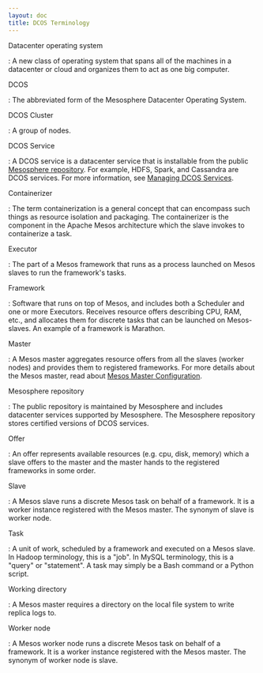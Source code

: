 ```yaml
---
layout: doc
title: DCOS Terminology 
---
```


Datacenter operating system

: A new class of operating system that spans all of the machines in a datacenter or cloud and organizes them to act as one big computer.


DCOS

: The abbreviated form of the Mesosphere Datacenter Operating System.


DCOS Cluster

: A group of nodes.


DCOS Service

: A DCOS service is a datacenter service that is installable from the public <a href="https://github.com/mesosphere/universe" target="_blank">Mesosphere repository</a>. For example, HDFS, Spark, and Cassandra are DCOS services. For more information, see [Managing DCOS Services](http://docs.mesosphere.com/services/overview/).

 
Containerizer

: The term containerization is a general concept that can encompass such things as resource isolation and packaging.  The containerizer is the component in the Apache Mesos architecture which the slave invokes to containerize a task.


Executor

: The part of a Mesos framework that runs as a process launched on Mesos slaves to run the framework's tasks. 


Framework

: Software that runs on top of Mesos, and includes both a Scheduler and one or more Executors. Receives resource offers describing CPU, RAM, etc., and allocates them for discrete tasks that can be launched on Mesos-slaves.  An example of a framework is Marathon. 


Master

: A Mesos master aggregates resource offers from all the slaves (worker nodes) and provides them to registered frameworks. For more details about the Mesos master, read about  <a href="http://open.mesosphere.com/reference/mesos-master/" target="_blank">Mesos Master Configuration</a>.

Mesosphere repository

: The public repository is maintained by Mesosphere and includes datacenter services supported by Mesosphere. The Mesosphere repository stores certified versions of DCOS services.


Offer

: An offer represents available resources (e.g. cpu, disk, memory) which a slave offers to the master and the master hands to the registered frameworks in some order. 


Slave

: A Mesos slave runs a discrete Mesos task on behalf of a framework. It is a worker instance registered with the Mesos master. The synonym of slave is worker node.


Task

:  A unit of work, scheduled by a framework and executed on a Mesos slave. In Hadoop terminology, this is a "job". In MySQL terminology, this is a "query" or "statement". A task may simply be a Bash command or a Python script. 


Working directory

: A Mesos master requires a directory on the local file system to write replica logs to. 

Worker node

: A Mesos worker node runs a discrete Mesos task on behalf of a framework. It is a worker instance registered with the Mesos master. The synonym of worker node is slave.
